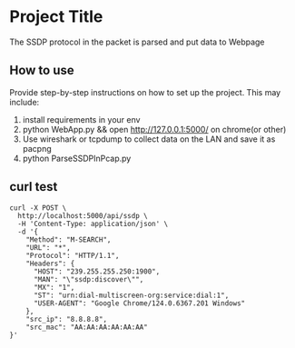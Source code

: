 # Project Title

The SSDP protocol in the packet is parsed and put data to Webpage

## How to use

Provide step-by-step instructions on how to  set up the project. This may include:

1. install requirements in your env
2. python WebApp.py && open http://127.0.0.1:5000/ on chrome(or other)
3. Use wireshark or tcpdump to collect data on the LAN and save it as pacpng
4. python ParseSSDPInPcap.py

## curl test

```
curl -X POST \
  http://localhost:5000/api/ssdp \
  -H 'Content-Type: application/json' \
  -d '{
    "Method": "M-SEARCH",
    "URL": "*",
    "Protocol": "HTTP/1.1",
    "Headers": {
      "HOST": "239.255.255.250:1900",
      "MAN": "\"ssdp:discover\"",
      "MX": "1",
      "ST": "urn:dial-multiscreen-org:service:dial:1",
      "USER-AGENT": "Google Chrome/124.0.6367.201 Windows"
    },
    "src_ip": "8.8.8.8",
    "src_mac": "AA:AA:AA:AA:AA:AA"
}'
```